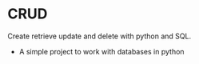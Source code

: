 # CRUD
Create retrieve update and delete with python and SQL.

- A simple project to work with databases in python